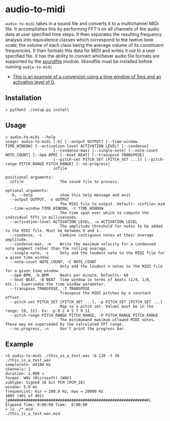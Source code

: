 # audio-to-midi

`audio-to-midi` takes in a sound file and converts it to a multichannel MIDI file. It accomplishes this by performing FFT's on all channels of the audio data at user specified time steps. It then separates the resulting frequency analysis into equivalence classes which correspond to the twelve tone scale; the volume of each class being the average volume of its constituent frequencies. It then formats this data for MIDI and writes it out to a user specified file. It has the ability to convert whichever audio file formats are supported by the [soundfile](https://pypi.org/project/SoundFile/) module. libsndfile must be installed before running `audio-to-midi`

- [This is an example of a conversion using a time window of 5ms and an activation level of 0.](https://soundcloud.com/neil-jones/this-is-a-test)

## Installation

```
> python3 ./setup.py install
```

## Usage

```shell
> audio-to-midi --help
usage: audio-to-midi [-h] [--output OUTPUT] [--time-window TIME_WINDOW] [--activation-level ACTIVATION_LEVEL] [--condense]
                     [--condense-max] [--single-note] [--note-count NOTE_COUNT] [--bpm BPM] [--beat BEAT] [--transpose TRANSPOSE]
                     [--pitch-set PITCH_SET [PITCH_SET ...]] [--pitch-range PITCH_RANGE PITCH_RANGE] [--no-progress]
                     infile

positional arguments:
  infile                The sound file to process.

optional arguments:
  -h, --help            show this help message and exit
  --output OUTPUT, -o OUTPUT
                        The MIDI file to output. Default: <infile>.mid
  --time-window TIME_WINDOW, -t TIME_WINDOW
                        The time span over which to compute the individual FFTs in milliseconds.
  --activation-level ACTIVATION_LEVEL, -a ACTIVATION_LEVEL
                        The amplitude threshold for notes to be added to the MIDI file. Must be between 0 and 1.
  --condense, -c        Combine contiguous notes at their average amplitude.
  --condense-max, -m    Write the maximum velocity for a condensed note segment rather than the rolling average.
  --single-note, -s     Only add the loudest note to the MIDI file for a given time window.
  --note-count NOTE_COUNT, -C NOTE_COUNT
                        Only add the loudest n notes to the MIDI file for a given time window.
  --bpm BPM, -b BPM     Beats per minute. Defaults: 60
  --beat BEAT, -B BEAT  Time window in terms of beats (1/4, 1/8, etc.). Supercedes the time window parameter.
  --transpose TRANSPOSE, -T TRANSPOSE
                        Transpose the MIDI pitches by a constant offset.
  --pitch-set PITCH_SET [PITCH_SET ...], -p PITCH_SET [PITCH_SET ...]
                        Map to a pitch set. Values must be in the range: [0, 11]. Ex: -p 0 2 4 5 7 9 11
  --pitch-range PITCH_RANGE PITCH_RANGE, -P PITCH_RANGE PITCH_RANGE
                        The minimumand maximum allowed MIDI notes. These may be superseded by the calculated FFT range.
  --no-progress, -n     Don't print the progress bar.
```

## Example

```shell
>$ audio-to-midi ./this_is_a_test.wav -b 120 -t 30
./this_is_a_test.wav
samplerate: 44100 Hz
channels: 1
duration: 2.000 s
format: WAV (Microsoft) [WAV]
subtype: Signed 16 bit PCM [PCM_16]
window: 5.0 ms
frequencies: min = 200.0 Hz, max = 20000 Hz
100% (401 of 401) |##############################################################| Elapsed Time: 0:00:00 Time:  0:00:00
> ls ./*.mid
./this_is_a_test.wav.mid
```
